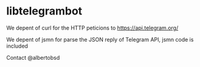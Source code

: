 # libtelegrambot

We depent of curl for the HTTP peticions to https://api.telegram.org/

We depent of jsmn for parse the JSON reply of Telegram API, jsmn code is included




Contact @albertobsd



